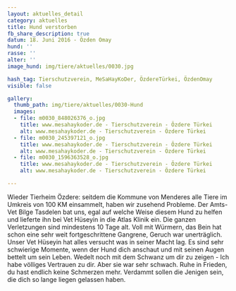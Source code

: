```yaml
---
layout: aktuelles_detail
category: aktuelles
title: Hund verstorben
fb_share_description: true
datum: 18. Juni 2016 - Özden Omay
hund: ''
rasse: ''
alter: ''
image_hund: img/tiere/aktuelles/0030.jpg

hash_tag: Tierschutzverein, MeSaHayKoDer, ÖzdereTürkei, ÖzdenOmay
visible: false

gallery:
  thumb_path: img/tiere/aktuelles/0030-Hund
  images:
  - file: m0030_848026376_o.jpg
    title: www.mesahaykoder.de - Tierschutzverein - Özdere Türkei
    alt: www.mesahaykoder.de - Tierschutzverein - Özdere Türkei
  - file: m0030_245397121_o.jpg
    title: www.mesahaykoder.de - Tierschutzverein - Özdere Türkei
    alt: www.mesahaykoder.de - Tierschutzverein - Özdere Türkei
  - file: m0030_1596363528_o.jpg
    title: www.mesahaykoder.de - Tierschutzverein - Özdere Türkei
    alt: www.mesahaykoder.de - Tierschutzverein - Özdere Türkei

---
```


Wieder Tierheim Özdere: seitdem die Kommune von Menderes alle Tiere im Umkreis von 100 KM einsammelt, haben wir zusehend Probleme.
Der Amts-Vet Bilge Tasdelen bat uns, egal auf welche Weise diesem Hund zu helfen und lieferte ihn bei Vet Hüseyin in die Atlas Klinik ein.
Die ganzen Verletzungen sind mindestens 10 Tage alt. Voll mit Würmern, das Bein hat schon eine sehr weit fortgeschrittene Gangrene, Geruch war unerträglich.
Unser Vet Hüseyin hat alles versucht was in seiner Macht lag.
Es sind sehr schwierige Momente, wenn der Hund dich anschaut und mit seinen Augen bettelt um sein Leben. Wedelt noch mit dem Schwanz um dir zu zeigen - Ich habe völliges Vertrauen zu dir.
Aber sie war sehr schwach. Ruhe in Frieden, du hast endlich keine Schmerzen mehr.
Verdammt sollen die Jenigen sein, die dich so lange liegen gelassen haben.
